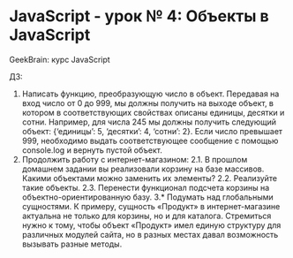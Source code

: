 # JavaScript - урок № 4: Объекты в JavaScript

GeekBrain: курс JavaScript

ДЗ:
1. Написать функцию, преобразующую число в объект. Передавая на вход число от 0 до 999, мы должны получить на выходе объект, в котором в соответствующих свойствах описаны единицы, десятки и сотни. Например, для числа 245 мы должны получить следующий объект: {‘единицы’: 5, ‘десятки’: 4, ‘сотни’: 2}. Если число превышает 999, необходимо выдать соответствующее сообщение с помощью console.log и вернуть пустой объект.
2. Продолжить работу с интернет-магазином:
2.1. В прошлом домашнем задании вы реализовали корзину на базе массивов. Какими объектами можно заменить их элементы?
2.2. Реализуйте такие объекты.
2.3. Перенести функционал подсчета корзины на объектно-ориентированную базу.
3.* Подумать над глобальными сущностями. К примеру, сущность «Продукт» в интернет-магазине актуальна не только для корзины, но и для каталога. Стремиться нужно к тому, чтобы объект «Продукт» имел единую структуру для различных модулей сайта, но в разных местах давал возможность вызывать разные методы.

